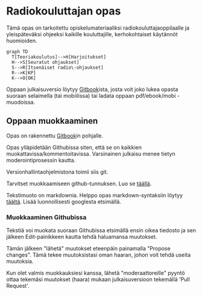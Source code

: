 # Radiokouluttajan opas

Tämä opas on tarkoitettu opiskelumateriaaliksi radiokouluttajaoppilaalle ja yleispäteväksi ohjeeksi kaikille kouluttajille, kerhokohtaiset käytännöt huomioiden.
```mermaid
graph TD
  T[Teoriakoulutus]-->H[Harjoitukset]
  H-->S[Seuratut ohjaukset]
  S-->R[Itsenäiset radio\-ohjaukset]
  R-->K[KP]
  K-->O[OK]
```

Oppaan julkaisuversio löytyy [Gitbook](https://www.gitbook.com/book/laskuvarjotoimikunta/radiokouluttajan_opas)ista, josta voit joko lukea opasta suoraan selaimella (tai mobiilissa) tai ladata oppaan pdf/ebook/mobi -muodoissa.

## Oppaan muokkaaminen

Opas on rakennettu [Gitbook](https://github.com/GitbookIO/gitbook)in pohjalle.

Opas ylläpidetään Githubissa siten, että se on kaikkien muokattavissa/kommentoitavissa. Varsinainen julkaisu menee tietyn moderointiprosessin kautta.

Versionhallintaohjelmistona toimii siis git.

Tarvitset muokkaamiseen github-tunnuksen. Luo se [täällä](https://github.com/join).

Tekstimuoto on markdownia. Helppo opas markdown-syntaksiin löytyy [täältä](https://github.com/akx/markdown-cheatsheet-fi/blob/master/Markdown-Ohje.md). Lisää luonnollisesti googlesta etsimällä.

### Muokkaaminen Githubissa

Tekstiä voi muokata suoraan Githubissa etsimällä ensin oikea tiedosto ja sen jälkeen Edit-painikkeen kautta tehdä haluamansa muutokset.

Tämän jälkeen "lähetä" muutokset eteenpäin painamalla "Propose changes". Tämä tekee muutoksistasi oman haaran, johon voit tehdä useita muutoksia.

Kun olet valmis muokkauksiesi kanssa, lähetä "moderaattoreille" pyyntö ottaa tekemäsi muutokset (haara) mukaan julkaisuversioon tekemällä 'Pull Request'.

